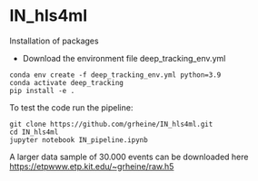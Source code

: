 # IN_hls4ml

Installation of packages
* Download the environment file deep_tracking_env.yml
```
conda env create -f deep_tracking_env.yml python=3.9
conda activate deep_tracking
pip install -e .
```
To test the code run the pipeline:
```
git clone https://github.com/grheine/IN_hls4ml.git
cd IN_hls4ml
jupyter notebook IN_pipeline.ipynb
```
A larger data sample of 30.000 events can be downloaded here https://etpwww.etp.kit.edu/~grheine/raw.h5
